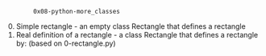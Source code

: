 			0x08-python-more_classes
0. Simple rectangle - an empty class Rectangle that defines a rectangle
1. Real definition of a rectangle - a class Rectangle that defines a rectangle by: (based on 0-rectangle.py)
